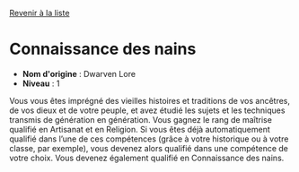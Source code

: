 [Revenir à la liste](..)

# Connaissance des nains

 * **Nom d'origine** : Dwarven Lore
 * **Niveau** : 1


<p>Vous vous êtes imprégné des vieilles histoires et traditions de vos ancêtres, de vos dieux et de votre peuple, et avez étudié les sujets et les techniques transmis de génération en génération. Vous gagnez le rang de maîtrise qualifié en Artisanat et en Religion. Si vous êtes déjà automatiquement qualifié dans l’une de ces compétences (grâce à votre historique ou à votre classe, par exemple), vous devenez alors qualifié dans une compétence de votre choix. Vous devenez également qualifié en Connaissance des nains.</p>
